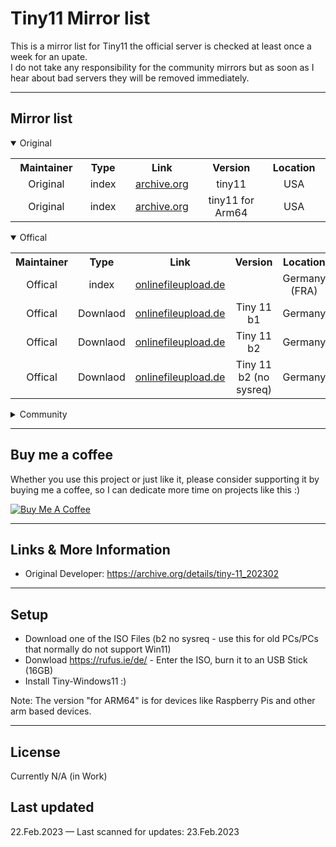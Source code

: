 Tiny11 Mirror list
============
This is a mirror list for Tiny11 the official server is checked at least once a week for an upate.<br>
I do not take any responsibility for the community mirrors but as soon as I hear about bad servers they will be removed immediately.

---
## Mirror list
<details open>
<summary>Original</summary>
<table>
  <tr>
    <th align="center" width="200">Maintainer</th>
    <th align="center" width="120">Type</th>
    <th align="center" width="250">Link</th>
    <th align="center" width="250">Version</th>
    <th align="center" width="202">Location</th>
  </tr>
  <tr>
    <td align="center">Original</td>
    <td align="center">index</td>
    <td align="center"><a href="https://archive.org/details/tiny-11_202302">archive.org</a></td>
    <td align="center">tiny11</td>
    <td align="center">USA</td>
  </tr>
  <tr>
    <td align="center">Original</td>
    <td align="center">index</td>
    <td align="center"><a href="https://archive.org/details/tiny11a64">archive.org</a></td>
    <td align="center">tiny11 for Arm64</td>
    <td align="center">USA</td>
  </tr>
</table>
</details>
<details open>
<summary>Offical</summary>
<table>
  <tr>
    <th align="center" width="200">Maintainer</th>
    <th align="center" width="120">Type</th>
    <th align="center" width="250">Link</th>
    <th align="center" width="250">Version</th>
    <th align="center" width="202">Location</th>
  </tr>
  <tr>
    <td align="center">Offical</td>
    <td align="center">index</td>
    <td align="center"><a href="https://onlinefileupload.de/share/oQv862Q7">onlinefileupload.de</a></td>
    <td align="center"></td>
    <td align="center">Germany (FRA)</td>
  </tr>
  <tr>
    <td align="center">Offical</td>
    <td align="center">Downlaod</td>
    <td align="center"><a href="https://onlinefileupload.de/api/public/dl/oQv862Q7%2Ftiny11%20b1.iso?">onlinefileupload.de</a></td>
    <td align="center">Tiny 11 b1</td>
    <td align="center">Germany</td>
  </tr>
  <tr>
    <td align="center">Offical</td>
    <td align="center">Downlaod</td>
    <td align="center"><a href="https://onlinefileupload.de/api/public/dl/oQv862Q7%2Ftiny11%20b2.iso?">onlinefileupload.de</a></td>
    <td align="center">Tiny 11 b2</td>
    <td align="center">Germany</td>
  </tr>
  <tr>
    <td align="center">Offical</td>
    <td align="center">Downlaod</td>
    <td align="center"><a href="https://onlinefileupload.de/api/public/dl/oQv862Q7%2Ftiny11%20b2(no%20sysreq).iso?">onlinefileupload.de</a></td>
    <td align="center">Tiny 11 b2 (no sysreq)</td>
    <td align="center">Germany</td>
  </tr>
</table>
</details>
<details>
<summary>Community</summary>
<table>
  <tr>
    <th align="center" width="200">Maintainer</th>
    <th align="center" width="120">Type</th>
    <th align="center" width="250">Link</th>
    <th align="center" width="250">Version</th>
    <th align="center" width="202">Location</th>
  </tr>
  <tr>
    <td align="center"><a href="https://github.com/Nixphere">Nixphere</a></td>
    <td align="center">index</td>
    <td align="center"><a href="https://morty.dl-de.nixphere.de/tiny11/">morty.dl-de.nixphere.de</a></td>
    <td align="center"></td>
    <td align="center">Germany (FSN)</td>
  </tr>
  <tr>
    <td align="center"><a href="https://github.com/Nixphere">Nixphere</a></td>
    <td align="center">index</td>
    <td align="center"><a href="https://rick.dl-us.nixphere.de/tiny11/">rick.dl-us.nixphere.de</a></td>
    <td align="center"></td>
    <td align="center">USA (OR hil)</td>
  </tr>
  <tr>
    <td align="center"><a href="https://github.com/Nixphere">Nixphere</a></td>
    <td align="center">Downlaod</td>
    <td align="center"><a href="https://morty.dl-de.nixphere.de/tiny11/tiny11%20b1.iso">morty.dl-de.nixphere.de</a></td>
    <td align="center">Tiny 11 b1</td>
    <td align="center">Germany</td>
  </tr>
  <tr>
    <td align="center"><a href="https://github.com/Nixphere">Nixphere</a></td>
    <td align="center">Downlaod</td>
    <td align="center"><a href="https://morty.dl-de.nixphere.de/tiny11/tiny11%20b2.iso">morty.dl-de.nixphere.de</a></td>
    <td align="center">Tiny 11 b2</td>
    <td align="center">Germany</td>
  </tr>
  <tr>
    <td align="center"><a href="https://github.com/Nixphere">Nixphere</a></td>
    <td align="center">Downlaod</td>
    <td align="center"><a href="https://morty.dl-de.nixphere.de/tiny11/tiny11%20b2(no%20sysreq).iso">morty.dl-de.nixphere.de</a></td>
    <td align="center">Tiny 11 b2 (no sysreq)</td>
    <td align="center">Germany</td>
  </tr>
  <tr>
    <td align="center"><a href="https://github.com/Nixphere">Nixphere</a></td>
    <td align="center">Downlaod</td>
    <td align="center"><a href="https://morty.dl-de.nixphere.de/tiny11/arm64/tiny11%20r1%20arm64.iso">morty.dl-de.nixphere.de</a></td>
    <td align="center">Tiny 11 b1 (for ARM64)</td>
    <td align="center">Germany</td>
  </tr>
  
  <tr>
    <td align="center"><a href="https://github.com/Nixphere">Nixphere</a></td>
    <td align="center">Downlaod</td>
    <td align="center"><a href="https://rick.dl-us.nixphere.de/tiny11/tiny11%20b1.iso">rick.dl-us.nixphere.de</a></td>
    <td align="center">Tiny 11 b1</td>
    <td align="center">USA</td>
  </tr>
  <tr>
    <td align="center"><a href="https://github.com/Nixphere">Nixphere</a></td>
    <td align="center">Downlaod</td>
    <td align="center"><a href="https://rick.dl-us.nixphere.de/tiny11/tiny11%20b2.iso">rick.dl-us.nixphere.de</a></td>
    <td align="center">Tiny 11 b2</td>
    <td align="center">USA</td>
  </tr>
  <tr>
    <td align="center"><a href="https://github.com/Nixphere">Nixphere</a></td>
    <td align="center">Downlaod</td>
    <td align="center"><a href="https://rick.dl-us.nixphere.de/tiny11/tiny11%20b2(no%20sysreq).iso">rick.dl-us.nixphere.de</a></td>
    <td align="center">Tiny 11 b2 (no sysreq)</td>
    <td align="center">USA</td>
  </tr>
  <tr>
    <td align="center"><a href="https://github.com/Nixphere">Nixphere</a></td>
    <td align="center">Downlaod</td>
    <td align="center"><a href="https://rick.dl-us.nixphere.de/tiny11/arm64/tiny11%20r1%20arm64.iso">rick.dl-us.nixphere.de</a></td>
    <td align="center">Tiny 11 b1 (for ARM64)</td>
    <td align="center">USA</td>
  </tr>
</table>
</details>

---
## Buy me a coffee

Whether you use this project or just like it, please consider supporting it by buying me a coffee, so I can dedicate more time on projects like this :)

<a href="https://www.buymeacoffee.com/codecpie" target="_blank"><img src="https://www.buymeacoffee.com/assets/img/custom_images/orange_img.png" alt="Buy Me A Coffee" style="height: auto !important;width: auto !important;" ></a>

---

## Links & More Information
- Original Developer: https://archive.org/details/tiny-11_202302

---

## Setup
- Download one of the ISO Files (b2 no sysreq - use this for old PCs/PCs that normally do not support Win11)
- Donwload https://rufus.ie/de/ - Enter the ISO, burn it to an USB Stick (16GB)
- Install Tiny-Windows11 :)

Note: The version "for ARM64" is for devices like Raspberry Pis and other arm based devices. 

---

## License
Currently N/A (in Work)

## Last updated
22.Feb.2023
— Last scanned for updates: 23.Feb.2023
